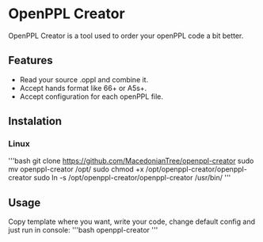 # OpenPPL Creator

OpenPPL Creator is a tool used to order your openPPL code a bit better.

## Features
- Read your source .oppl and combine it.
- Accept hands format like 66+ or A5s+.
- Accept configuration for each openPPL file.

## Instalation
### Linux
'''bash
git clone https://github.com/MacedonianTree/openppl-creator
sudo mv openppl-creator /opt/
sudo chmod +x /opt/openppl-creator/openppl-creator
sudo ln -s /opt/openppl-creator/openppl-creator /usr/bin/
'''

## Usage
Copy template where you want, write your code, change default config and just run in console:
'''bash
openppl-creator
'''